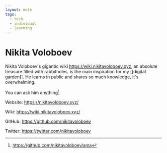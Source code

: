 ```yaml
---
layout: note
tags:
  - tech
  - individual
  - learning
---
```


# Nikita Voloboev

Nikita Voloboev's gigantic wiki https://wiki.nikitavoloboev.xyz, an absolute treasure filled with rabbitholes, is the main inspiration for my [[digital garden]]. He learns in public and shares so much knowledge, it's overwhelming.

You can ask him anything[^1].

Website: https://nikitavoloboev.xyz/

Wiki: https://wiki.nikitavoloboev.xyz/

GitHub: https://github.com/nikitavoloboev

Twitter: https://twitter.com/nikitavoloboev


[^1]: https://github.com/nikitavoloboev/ama
